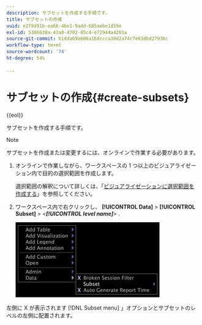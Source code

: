 ```yaml
---
description: サブセットを作成する手順です。
title: サブセットの作成
uuid: e2f8d91b-ea66-46e1-9add-685aebe1d59e
exl-id: 5386638a-43a0-4702-85c4-e72944a4201a
source-git-commit: b1dda69a606a16dccca30d2a74c7e63dbd27936c
workflow-type: tm+mt
source-wordcount: '74'
ht-degree: 54%

---
```


# サブセットの作成{#create-subsets}

{{eol}}

サブセットを作成する手順です。

>[!NOTE]
>
>サブセットを作成または変更するには、オンラインで作業する必要があります。

1. オンラインで作業しながら、ワークスペースの 1 つ以上のビジュアライゼーション内で目的の選択範囲を作成します。

   選択範囲の解釈について詳しくは、「[ビジュアライゼーションに選択範囲を作成する](../../../../home/c-get-started/c-vis/c-sel-vis/c-sel-vis.md#concept-012870ec22c7476e9afbf3b8b2515746)」を参照してください。

1. ワークスペース内で右クリックし、 **[!UICONTROL Data]** > **[!UICONTROL Subset]** > *&lt;**[!UICONTROL level name]**>*
.

   ![](assets/mnu_Subset.png)

左側に X が表示されます [!DNL Subset menu] 」オプションとサブセットのレベルの左側に配置されます。
